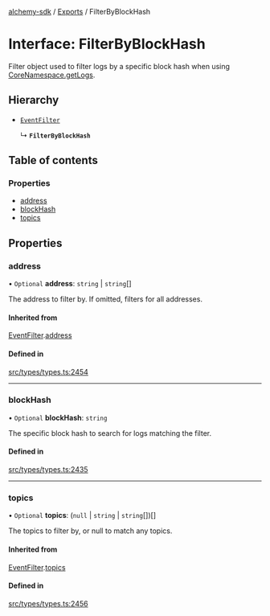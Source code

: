 [alchemy-sdk](../README.md) / [Exports](../modules.md) / FilterByBlockHash

# Interface: FilterByBlockHash

Filter object used to filter logs by a specific block hash when using
[CoreNamespace.getLogs](../classes/CoreNamespace.md#getlogs).

## Hierarchy

- [`EventFilter`](EventFilter.md)

  ↳ **`FilterByBlockHash`**

## Table of contents

### Properties

- [address](FilterByBlockHash.md#address)
- [blockHash](FilterByBlockHash.md#blockhash)
- [topics](FilterByBlockHash.md#topics)

## Properties

### address

• `Optional` **address**: `string` \| `string`[]

The address to filter by. If omitted, filters for all addresses.

#### Inherited from

[EventFilter](EventFilter.md).[address](EventFilter.md#address)

#### Defined in

[src/types/types.ts:2454](https://github.com/alchemyplatform/alchemy-sdk-js/blob/a8bc079/src/types/types.ts#L2454)

___

### blockHash

• `Optional` **blockHash**: `string`

The specific block hash to search for logs matching the filter.

#### Defined in

[src/types/types.ts:2435](https://github.com/alchemyplatform/alchemy-sdk-js/blob/a8bc079/src/types/types.ts#L2435)

___

### topics

• `Optional` **topics**: (``null`` \| `string` \| `string`[])[]

The topics to filter by, or null to match any topics.

#### Inherited from

[EventFilter](EventFilter.md).[topics](EventFilter.md#topics)

#### Defined in

[src/types/types.ts:2456](https://github.com/alchemyplatform/alchemy-sdk-js/blob/a8bc079/src/types/types.ts#L2456)
